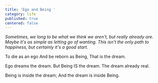 ```yaml
---
title: 'Ego and Being '
category: life
published: true
centered: false
---
```


_Sometimes, we long to be what we think we aren't, but really already are. Maybe it's as simple as letting go of wanting. This isn't the only path to happiness, but  certainly it's a good start._

To die as an ego
And be reborn as Being,
That is the dream.

Ego dreams the dream.
But Being IS the dream.
The dream already real.

Being is inside the dream;
And the dream is inside Being.
